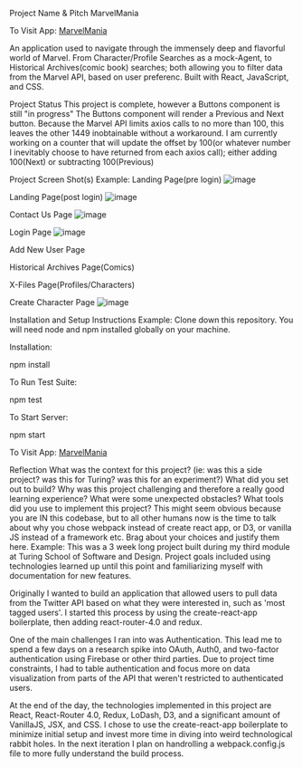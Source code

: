 Project Name & Pitch
MarvelMania

To Visit App:
[MarvelMania](http://vibrant-snyder-cb4ce8.netlify.app)

An application used to navigate through the immensely deep and flavorful world of Marvel.  From Character/Profile Searches as a mock-Agent, to Historical Archives(comic book) searches; both allowing you to filter data from the Marvel API, based on user preferenc.  Built with React, JavaScript, and CSS.

Project Status
This project is complete, however a Buttons component is still "in progress"  The Buttons component will render a Previous and Next button.  Because the Marvel API limits axios calls to no more than 100, this leaves the other 1449 inobtainable without a workaround.  I am currently working on a counter that will update the offset by 100(or whatever number I inevitably choose to have returned from each axios call); either adding 100(Next) or subtracting 100(Previous)  

Project Screen Shot(s)
Example:
Landing Page(pre login)
![image](https://user-images.githubusercontent.com/93785928/152709218-3d2f4d47-5c40-49c8-980d-87dd4e4dd1f7.png)

Landing Page(post login)
![image](https://user-images.githubusercontent.com/93785928/152709425-7017cd40-d6d4-4e72-9b06-874c818904a7.png)


Contact Us Page
![image](https://user-images.githubusercontent.com/93785928/152709339-be6f177c-b767-46a9-94f5-8d72fa168a76.png)

Login Page
![image](https://user-images.githubusercontent.com/93785928/152709386-def0cbfd-1c0d-44a2-a5fa-b927880c03e7.png)


Add New User Page


Historical Archives Page(Comics)


X-Files Page(Profiles/Characters)


Create Character Page
![image](https://user-images.githubusercontent.com/93785928/157385112-efe1a8b5-058d-457e-a74e-78b4e8d8627b.png)


Installation and Setup Instructions
Example:
Clone down this repository. You will need node and npm installed globally on your machine.

Installation:

npm install

To Run Test Suite:

npm test

To Start Server:

npm start

To Visit App:
[MarvelMania](http://vibrant-snyder-cb4ce8.netlify.app)

Reflection
What was the context for this project? (ie: was this a side project? was this for Turing? was this for an experiment?)
What did you set out to build?
Why was this project challenging and therefore a really good learning experience?
What were some unexpected obstacles?
What tools did you use to implement this project?
This might seem obvious because you are IN this codebase, but to all other humans now is the time to talk about why you chose webpack instead of create react app, or D3, or vanilla JS instead of a framework etc. Brag about your choices and justify them here.
Example:
This was a 3 week long project built during my third module at Turing School of Software and Design. Project goals included using technologies learned up until this point and familiarizing myself with documentation for new features.

Originally I wanted to build an application that allowed users to pull data from the Twitter API based on what they were interested in, such as 'most tagged users'. I started this process by using the create-react-app boilerplate, then adding react-router-4.0 and redux.

One of the main challenges I ran into was Authentication. This lead me to spend a few days on a research spike into OAuth, Auth0, and two-factor authentication using Firebase or other third parties. Due to project time constraints, I had to table authentication and focus more on data visualization from parts of the API that weren't restricted to authenticated users.

At the end of the day, the technologies implemented in this project are React, React-Router 4.0, Redux, LoDash, D3, and a significant amount of VanillaJS, JSX, and CSS. I chose to use the create-react-app boilerplate to minimize initial setup and invest more time in diving into weird technological rabbit holes. In the next iteration I plan on handrolling a webpack.config.js file to more fully understand the build process.

